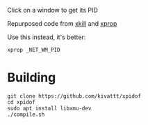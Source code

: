 Click on a window to get its PID

Repurposed code from [xkill](https://gitlab.freedesktop.org/xorg/app/xkill) and [xprop](https://gitlab.freedesktop.org/xorg/app/xprop)

Use this instead, it's better:
```
xprop _NET_WM_PID
```

# Building
```console
git clone https://github.com/kivattt/xpidof
cd xpidof
sudo apt install libxmu-dev
./compile.sh
```
